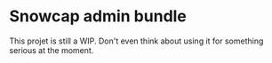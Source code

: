 Snowcap admin bundle
========================

This projet is still a WIP. Don't even think about using it for something serious at the moment.